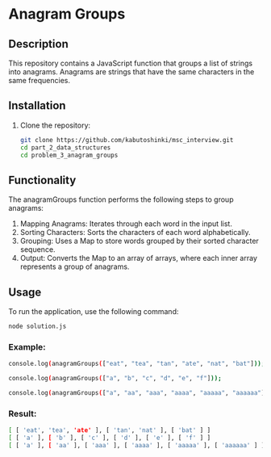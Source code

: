 # Anagram Groups

## Description

This repository contains a JavaScript function that groups a list of strings into anagrams. Anagrams are strings that have the same characters in the same frequencies.

## Installation

1. Clone the repository:

   ```bash
   git clone https://github.com/kabutoshinki/msc_interview.git
   cd part_2_data_structures
   cd problem_3_anagram_groups
   ```

## Functionality

The anagramGroups function performs the following steps to group anagrams:

1. Mapping Anagrams: Iterates through each word in the input list.
2. Sorting Characters: Sorts the characters of each word alphabetically.
3. Grouping: Uses a Map to store words grouped by their sorted character sequence.
4. Output: Converts the Map to an array of arrays, where each inner array represents a group of anagrams.

## Usage

To run the application, use the following command:

```bash
node solution.js
```

### Example:

```bash
console.log(anagramGroups(["eat", "tea", "tan", "ate", "nat", "bat"]));

console.log(anagramGroups(["a", "b", "c", "d", "e", "f"]));

console.log(anagramGroups(["a", "aa", "aaa", "aaaa", "aaaaa", "aaaaaa"]));
```

### Result:

```bash
[ [ 'eat', 'tea', 'ate' ], [ 'tan', 'nat' ], [ 'bat' ] ]
[ [ 'a' ], [ 'b' ], [ 'c' ], [ 'd' ], [ 'e' ], [ 'f' ] ]
[ [ 'a' ], [ 'aa' ], [ 'aaa' ], [ 'aaaa' ], [ 'aaaaa' ], [ 'aaaaaa' ] ]
```
